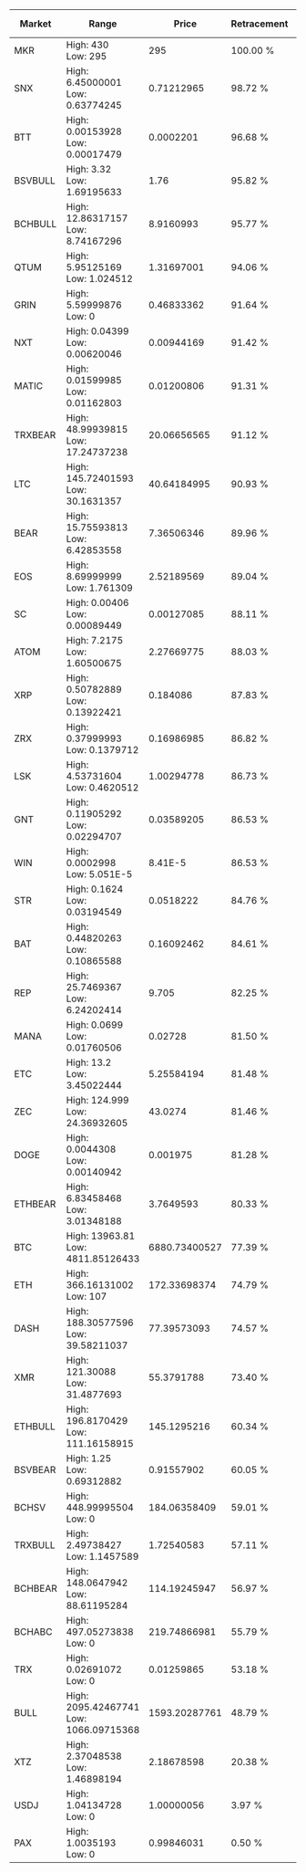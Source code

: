 | Market | Range | Price| Retracement | Doubles to 50% |
| --- | --- | --- | --- | --- |
| MKR | High: 430<br />Low: 295 | 295 | 100.00 % | 1.23 |
| SNX | High: 6.45000001<br />Low: 0.63774245 | 0.71212965 | 98.72 % | 4.98 |
| BTT | High: 0.00153928<br />Low: 0.00017479 | 0.0002201 | 96.68 % | 3.89 |
| BSVBULL | High: 3.32<br />Low: 1.69195633 | 1.76 | 95.82 % | 1.42 |
| BCHBULL | High: 12.86317157<br />Low: 8.74167296 | 8.9160993 | 95.77 % | 1.21 |
| QTUM | High: 5.95125169<br />Low: 1.024512 | 1.31697001 | 94.06 % | 2.65 |
| GRIN | High: 5.59999876<br />Low: 0 | 0.46833362 | 91.64 % | 5.98 |
| NXT | High: 0.04399<br />Low: 0.00620046 | 0.00944169 | 91.42 % | 2.66 |
| MATIC | High: 0.01599985<br />Low: 0.01162803 | 0.01200806 | 91.31 % | 1.15 |
| TRXBEAR | High: 48.99939815<br />Low: 17.24737238 | 20.06656565 | 91.12 % | 1.65 |
| LTC | High: 145.72401593<br />Low: 30.1631357 | 40.64184995 | 90.93 % | 2.16 |
| BEAR | High: 15.75593813<br />Low: 6.42853558 | 7.36506346 | 89.96 % | 1.51 |
| EOS | High: 8.69999999<br />Low: 1.761309 | 2.52189569 | 89.04 % | 2.07 |
| SC | High: 0.00406<br />Low: 0.00089449 | 0.00127085 | 88.11 % | 1.95 |
| ATOM | High: 7.2175<br />Low: 1.60500675 | 2.27669775 | 88.03 % | 1.94 |
| XRP | High: 0.50782889<br />Low: 0.13922421 | 0.184086 | 87.83 % | 1.76 |
| ZRX | High: 0.37999993<br />Low: 0.1379712 | 0.16986985 | 86.82 % | 1.52 |
| LSK | High: 4.53731604<br />Low: 0.4620512 | 1.00294778 | 86.73 % | 2.49 |
| GNT | High: 0.11905292<br />Low: 0.02294707 | 0.03589205 | 86.53 % | 1.98 |
| WIN | High: 0.0002998<br />Low: 5.051E-5 | 8.41E-5 | 86.53 % | 2.08 |
| STR | High: 0.1624<br />Low: 0.03194549 | 0.0518222 | 84.76 % | 1.88 |
| BAT | High: 0.44820263<br />Low: 0.10865588 | 0.16092462 | 84.61 % | 1.73 |
| REP | High: 25.7469367<br />Low: 6.24202414 | 9.705 | 82.25 % | 1.65 |
| MANA | High: 0.0699<br />Low: 0.01760506 | 0.02728 | 81.50 % | 1.60 |
| ETC | High: 13.2<br />Low: 3.45022444 | 5.25584194 | 81.48 % | 1.58 |
| ZEC | High: 124.999<br />Low: 24.36932605 | 43.0274 | 81.46 % | 1.74 |
| DOGE | High: 0.0044308<br />Low: 0.00140942 | 0.001975 | 81.28 % | 1.48 |
| ETHBEAR | High: 6.83458468<br />Low: 3.01348188 | 3.7649593 | 80.33 % | 1.31 |
| BTC | High: 13963.81<br />Low: 4811.85126433 | 6880.73400527 | 77.39 % | 1.36 |
| ETH | High: 366.16131002<br />Low: 107 | 172.33698374 | 74.79 % | 1.37 |
| DASH | High: 188.30577596<br />Low: 39.58211037 | 77.39573093 | 74.57 % | 1.47 |
| XMR | High: 121.30088<br />Low: 31.4877693 | 55.3791788 | 73.40 % | 1.38 |
| ETHBULL | High: 196.8170429<br />Low: 111.16158915 | 145.1295216 | 60.34 % | 1.06 |
| BSVBEAR | High: 1.25<br />Low: 0.69312882 | 0.91557902 | 60.05 % | 1.06 |
| BCHSV | High: 448.99995504<br />Low: 0 | 184.06358409 | 59.01 % | 1.22 |
| TRXBULL | High: 2.49738427<br />Low: 1.1457589 | 1.72540583 | 57.11 % | 1.06 |
| BCHBEAR | High: 148.0647942<br />Low: 88.61195284 | 114.19245947 | 56.97 % | 1.04 |
| BCHABC | High: 497.05273838<br />Low: 0 | 219.74866981 | 55.79 % | 1.13 |
| TRX | High: 0.02691072<br />Low: 0 | 0.01259865 | 53.18 % | 1.07 |
| BULL | High: 2095.42467741<br />Low: 1066.09715368 | 1593.20287761 | 48.79 % | 0.00 |
| XTZ | High: 2.37048538<br />Low: 1.46898194 | 2.18678598 | 20.38 % | 0.00 |
| USDJ | High: 1.04134728<br />Low: 0 | 1.00000056 | 3.97 % | 0.00 |
| PAX | High: 1.0035193<br />Low: 0 | 0.99846031 | 0.50 % | 0.00 |
